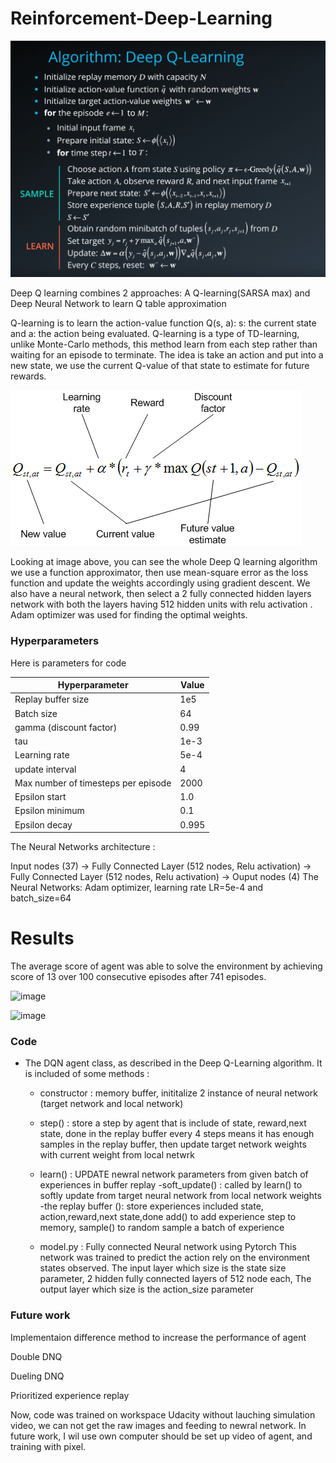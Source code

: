 # Reinforcement-Deep-Learning
![image](https://github.com/tomha85/Reinforcement-Deep-Learning/blob/main/DQN.png)

Deep Q learning combines 2 approaches: A Q-learning(SARSA max) and Deep Neural Network to learn Q table approximation

Q-learning is to learn the action-value function Q(s, a): s: the current state and a: the action being evaluated.
Q-learning is a type of TD-learning, unlike Monte-Carlo methods, this method learn from each step rather than waiting for an episode to terminate. The idea is take an action and put into a new state, we use the current Q-value of that state to estimate for future rewards.

![image](https://github.com/tomha85/Reinforcement-Deep-Learning/blob/main/q-learning.png)

Looking at image above, you can see  the whole Deep Q learning algorithm
we use a function approximator, then use mean-square error as the loss function and update the weights accordingly using gradient descent. 
We also have a neural network, then select a 2 fully connected hidden layers network with both the layers having 512 hidden units with relu activation . Adam optimizer was used  for finding the optimal weights.

 ### Hyperparameters

  Here is parameters for code

  | Hyperparameter                      | Value |
  | ----------------------------------- | ----- |
  | Replay buffer size                  | 1e5   |
  | Batch size                          | 64    |
  | gamma (discount factor)             | 0.99  |
  | tau                                 | 1e-3  |
  | Learning rate                       | 5e-4  |
  | update interval                     | 4     |  
  | Max number of timesteps per episode | 2000  |
  | Epsilon start                       | 1.0   |
  | Epsilon minimum                     | 0.1   |
  | Epsilon decay                       | 0.995 |
 
 The Neural Networks architecture :

 Input nodes (37) -> Fully Connected Layer (512 nodes, Relu activation) -> Fully Connected Layer (512 nodes, Relu activation) -> Ouput nodes (4)
 The Neural Networks: Adam optimizer, learning rate LR=5e-4 and batch_size=64
 
 # Results
The average score of agent was able to solve the environment by achieving score of 13 over 100 consecutive episodes after 741 episodes.
 
![image](https://user-images.githubusercontent.com/31414852/114491187-2b864280-9be4-11eb-8ac8-c687a9d8cb80.png)

![image](https://user-images.githubusercontent.com/31414852/114491196-3214ba00-9be4-11eb-8aec-05f9e8d722c1.png)

### Code
  * The DQN agent class, as described in the Deep Q-Learning algorithm. It is included of some methods :
    - constructor : 
        memory buffer,
        inititalize 2 instance of neural network (target network and local network)
    - step() : 
       store a step  by agent that is include of state, reward,next state, done in the replay buffer
       every 4 steps means it has enough samples in the replay buffer, then update target network weights with current weight from local netwrk
    - learn() :
       UPDATE newral network parameters from given batch of experiences in buffer replay
    -soft_update() :
       called by learn() to softly update from target neural network from local network weights
    -the replay buffer ():
       store experiences included state, action,reward,next state,done
       add() to add experience step to memory,
       sample() to random sample a batch of experience     

    - model.py : Fully connected Neural network using Pytorch
       This network was trained to predict the action rely on the environment states observed. 
       The input layer which size is the state size parameter,
       2 hidden fully connected layers of 512 node each,
       The output layer which size is the action_size parameter 
       
### Future work
 Implementaion difference method to increase the performance of agent
 
 Double DNQ
 
 Dueling DNQ
 
 Prioritized experience replay
 
 Now, code was trained on workspace Udacity without lauching simulation video, we can not get the raw images and feeding to newral network. In future work, I wil use own computer should  be set up video of agent, and training with pixel.

